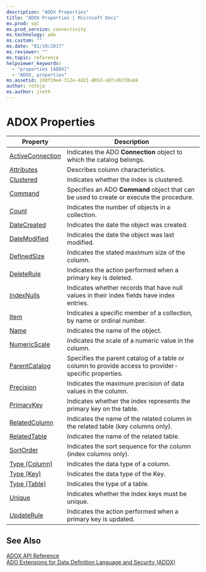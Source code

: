 ```yaml
---
description: "ADOX Properties"
title: "ADOX Properties | Microsoft Docs"
ms.prod: sql
ms.prod_service: connectivity
ms.technology: ado
ms.custom: ""
ms.date: "01/19/2017"
ms.reviewer: ""
ms.topic: reference
helpviewer_keywords: 
  - "properties [ADOX]"
  - "ADOX, properties"
ms.assetid: 2ddf19e4-312e-4d21-8053-a6fc4b738ad4
author: rothja
ms.author: jroth
---
```

# ADOX Properties

|Property|Description|  
|-|-|  
|[ActiveConnection](./activeconnection-property-adox.md)|Indicates the ADO **Connection** object to which the catalog belongs.|  
|[Attributes](./attributes-property-adox.md)|Describes column characteristics.|  
|[Clustered](./clustered-property-adox.md)|Indicates whether the index is clustered.|  
|[Command](./command-property-adox.md)|Specifies an ADO **Command** object that can be used to create or execute the procedure.|  
|[Count](../ado-api/count-property-ado.md)|Indicates the number of objects in a collection.|  
|[DateCreated](./datecreated-property-adox.md)|Indicates the date the object was created.|  
|[DateModified](./datemodified-property-adox.md)|Indicates the date the object was last modified.|  
|[DefinedSize](./definedsize-property-adox.md)|Indicates the stated maximum size of the column.|  
|[DeleteRule](./deleterule-property-adox.md)|Indicates the action performed when a primary key is deleted.|  
|[IndexNulls](./indexnulls-property-adox.md)|Indicates whether records that have null values in their index fields have index entries.|  
|[Item](../ado-api/item-property-ado.md)|Indicates a specific member of a collection, by name or ordinal number.|  
|[Name](./name-property-adox.md)|Indicates the name of the object.|  
|[NumericScale](./numericscale-property-adox.md)|Indicates the scale of a numeric value in the column.|  
|[ParentCatalog](./parentcatalog-property-adox.md)|Specifies the parent catalog of a table or column to provide access to provider-specific properties.|  
|[Precision](./precision-property-adox.md)|Indicates the maximum precision of data values in the column.|  
|[PrimaryKey](./primarykey-property-adox.md)|Indicates whether the index represents the primary key on the table.|  
|[RelatedColumn](./relatedcolumn-property-adox.md)|Indicates the name of the related column in the related table (key columns only).|  
|[RelatedTable](./relatedtable-property-adox.md)|Indicates the name of the related table.|  
|[SortOrder](./sortorder-property-adox.md)|Indicates the sort sequence for the column (index columns only).|  
|[Type (Column)](./type-property-column-adox.md)|Indicates the data type of a column.|  
|[Type (Key)](./type-property-key-adox.md)|Indicates the data type of the Key.|  
|[Type (Table)](./type-property-table-adox.md)|Indicates the type of a table.|  
|[Unique](./unique-property-adox.md)|Indicates whether the index keys must be unique.|  
|[UpdateRule](./updaterule-property-adox.md)|Indicates the action performed when a primary key is updated.|  
  
## See Also  
 [ADOX API Reference](./adox-object-model.md)   
 [ADO Extensions for Data Definition Language and Security (ADOX)](../../guide/extensions/ado-extensions-for-data-definition-language-and-security-adox.md)